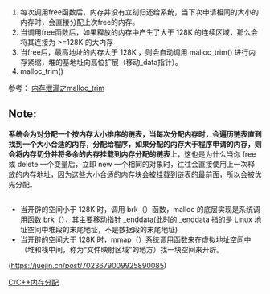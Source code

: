 ## 
1. 每次调用free函数后，内存并没有立刻归还给系统，当下次申请相同的大小的内存时，会直接分配上次free的内存。
2. 当调用free函数后，如果释放的内存中产生了大于 128K 的连续区域，那么会将其连接为 >=128K 的大内存
3. 当free后，最高地址的内存大于 128K ，则会自动调用 malloc_trim() 进行内存紧缩，堆的基地址向高位扩展（移动_data指针）。
4. malloc_trim()

参考：
[内存泄漏之malloc_trim](https://www.cnblogs.com/zhanggaofeng/p/15941542.html)


## Note:
**系统会为对分配一个按内存大小排序的链表，当每次分配内存时，会遍历链表直到找到一个大小合适的内存，分配给程序，如果分配的内存大于程序申请的内存，则会将内存切分并将多余的内存挂载到内存分配的链表上**，这也是为什么当你 free 或 delete 一个变量后，立即 new 一个相同的对象时，往往会直接使用上一次释放的内存地址，因为这些大小合适的内存块会被挂载到链表的最前面，所以会被优先分配。

## 
- 当开辟的空间小于 128K 时，调用 brk（）函数，malloc 的底层实现是系统调用函数 brk（），其主要移动指针 _enddata(此时的 _enddata 指的是 Linux 地址空间中堆段的末尾地址，不是数据段的末尾地址)
- 当开辟的空间大于 128K 时，mmap（）系统调用函数来在虚拟地址空间中（堆和栈中间，称为“文件映射区域”的地方）找一块空间来开辟。

(https://juejin.cn/post/7023679009925890085)


[C/C++内存分配](https://www.cnblogs.com/hanerfan/p/4545370.html)

